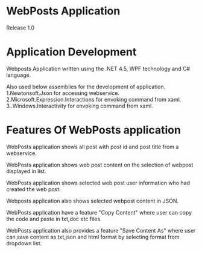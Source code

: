 WebPosts Application
=========================================

Release 1.0

Application Development
=========================================

Webposts Application  written using the .NET 4.5, WPF technology and C# language.

Also used below assemblies for the development of application.
 1.Newtonsoft.Json for accessing webservice.
 2.Microsoft.Expression.Interactions for envoking command from xaml.
 3..Windows.Interactivity for envoking command from xaml. 

Features Of WebPosts application
=========================================
WebPosts application shows all post with post id and post title from a webservice.

WebPosts application shows web post content on the selection of webpost displayed in list.

WebPosts application shows selected web post user information who had created the web post.

Webposts application also shows selected webpost content in JSON.

WebPosts application have a feature "Copy Content" where user can copy the code and paste in txt,doc etc files.

WebPosts application also provides a feature "Save Content As" where user can save content as txt,json and html format by 
selecting format from dropdown list. 
